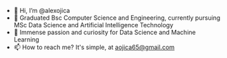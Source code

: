 - 👋 Hi, I’m @alexojica
- 🌱 Graduated Bsc Computer Science and Engineering, currently pursuing MSc Data Science and Artificial Intelligence Technology
- 💞️ Immense passion and curiosity for Data Science and Machine Learning
- 📫 How to reach me? It's simple, at aojica65@gmail.com

<!---
alexojica/alexojica is a ✨ special ✨ repository because its `README.md` (this file) appears on your GitHub profile.
You can click the Preview link to take a look at your changes.
--->
